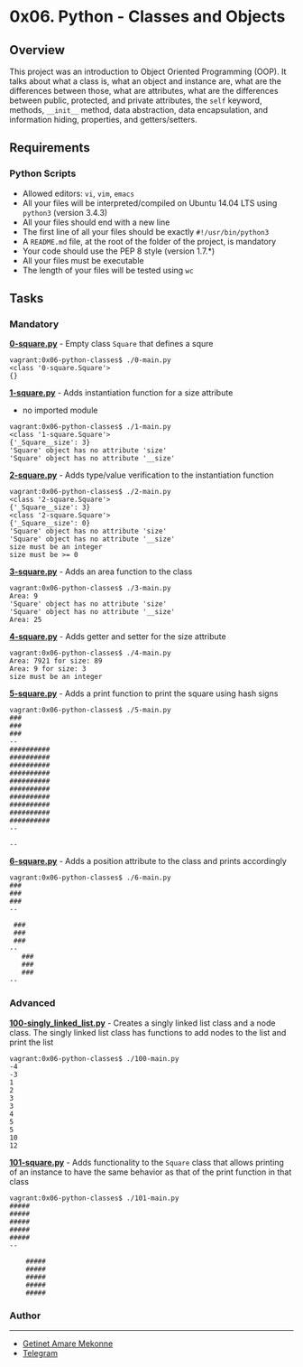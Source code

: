 # 0x06. Python - Classes and Objects

## Overview
This project was an introduction to Object Oriented Programming (OOP). It talks about what a class is, what an object and instance are, what are the differences between those, what are attributes, what are the differences between public, protected, and private attributes, the `self` keyword, methods, `__init__` method, data abstraction, data encapsulation, and information hiding, properties, and getters/setters.

## Requirements
### Python Scripts
* Allowed editors: `vi`, `vim`, `emacs`
* All your files will be interpreted/compiled on Ubuntu 14.04 LTS using `python3` (version 3.4.3)
* All your files should end with a new line
* The first line of all your files should be exactly `#!/usr/bin/python3`
* A `README.md` file, at the root of the folder of the project, is mandatory
* Your code should use the PEP 8 style (version 1.7.*)
* All your files must be executable
* The length of your files will be tested using `wc`

## Tasks
### Mandatory
**[0-square.py](0-square.py)** - Empty class `Square` that defines a squre
```
vagrant:0x06-python-classes$ ./0-main.py
<class '0-square.Square'>
{}
```

**[1-square.py](1-square.py)** - Adds instantiation function for a size attribute
* no imported module
```
vagrant:0x06-python-classes$ ./1-main.py
<class '1-square.Square'>
{'_Square__size': 3}
'Square' object has no attribute 'size'
'Square' object has no attribute '__size'
```

**[2-square.py](2-square.py)** - Adds type/value verification to the instantiation function
```
vagrant:0x06-python-classes$ ./2-main.py
<class '2-square.Square'>
{'_Square__size': 3}
<class '2-square.Square'>
{'_Square__size': 0}
'Square' object has no attribute 'size'
'Square' object has no attribute '__size'
size must be an integer
size must be >= 0
```

**[3-square.py](3-square.py)** - Adds an area function to the class
```
vagrant:0x06-python-classes$ ./3-main.py
Area: 9
'Square' object has no attribute 'size'
'Square' object has no attribute '__size'
Area: 25
```

**[4-square.py](4-square.py)** - Adds getter and setter for the size attribute
```
vagrant:0x06-python-classes$ ./4-main.py
Area: 7921 for size: 89
Area: 9 for size: 3
size must be an integer
```

**[5-square.py](5-square.py)** - Adds a print function to print the square using hash signs
```
vagrant:0x06-python-classes$ ./5-main.py
###
###
###
--
##########
##########
##########
##########
##########
##########
##########
##########
##########
##########
--

--
```

**[6-square.py](6-square.py)** - Adds a position attribute to the class and prints accordingly
```
vagrant:0x06-python-classes$ ./6-main.py
###
###
###
--

 ###
 ###
 ###
--
   ###
   ###
   ###
--
```

### Advanced
**[100-singly_linked_list.py](100-singly_linked_list.py)** - Creates a singly linked list class and a node class. The singly linked list class has functions to add nodes to the list and print the list
```
vagrant:0x06-python-classes$ ./100-main.py
-4
-3
1
2
3
3
4
5
5
10
12
```

**[101-square.py](101-square.py)** - Adds functionality to the `Square` class that allows printing of an instance to have the same behavior as that of the print function in that class
```
vagrant:0x06-python-classes$ ./101-main.py
#####
#####
#####
#####
#####
--

    #####
    #####
    #####
    #####
    #####
```

### Author

<hr/>

- [Getinet Amare Mekonne](https://www.github.com/getinet1221)
- [Telegram](https://t.me/geama2112)
